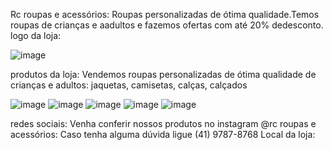 Rc roupas e acessórios:
Roupas personalizadas de ótima qualidade.Temos roupas de crianças e aadultos e fazemos ofertas com até 20% dedesconto.
logo da loja:

![image](https://user-images.githubusercontent.com/113630328/194382460-303908f8-c4a5-4c9a-a17a-d23264ce98ac.png)

produtos da loja:
Vendemos roupas personalizadas de ótima qualidade de crianças e adultos:
jaquetas, 
camisetas,
calças,
calçados

![image](https://user-images.githubusercontent.com/113630328/194384147-7e44e4eb-73d4-4199-8cd0-a94547d5a4ad.png)
![image](https://user-images.githubusercontent.com/113630328/194384230-88491397-e362-430e-8746-2681241b0e31.png)
![image](https://user-images.githubusercontent.com/113630328/194384264-8b218759-c001-4802-b8dd-828eef418373.png)
![image](https://user-images.githubusercontent.com/113630328/194384304-23a13e29-f728-404c-8c64-8cb7762b0393.png)
![image](https://user-images.githubusercontent.com/113630328/194384337-f668fa1b-a779-4f08-8206-89247270b602.png)

redes sociais:
Venha conferir nossos produtos no instagram @rc roupas e acessórios:
Caso tenha alguma dúvida ligue
(41) 9787-8768
Local da loja:
